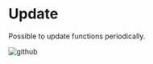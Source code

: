 # Update
Possible to update functions periodically.

![github](https://c1.staticflickr.com/5/4497/37937573521_6fb312af53_h.jpg)
